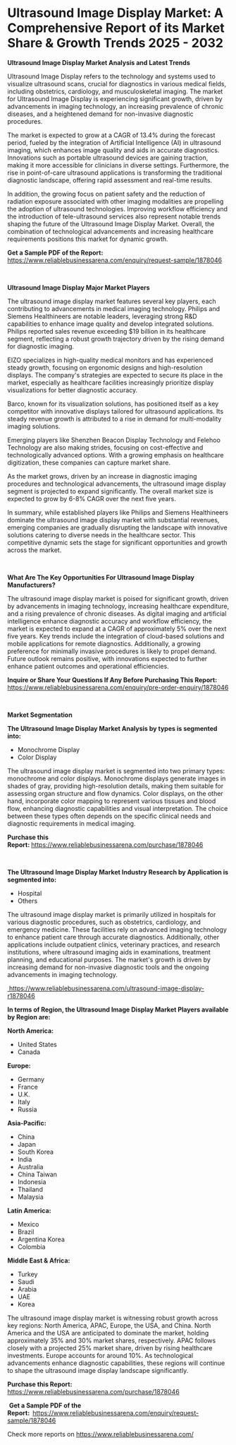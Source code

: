 <p><h1>Ultrasound Image Display Market: A Comprehensive Report of its Market Share & Growth Trends 2025 - 2032</h1></p><p><strong>Ultrasound Image Display Market Analysis and Latest Trends</strong></p>
<p><p>Ultrasound Image Display refers to the technology and systems used to visualize ultrasound scans, crucial for diagnostics in various medical fields, including obstetrics, cardiology, and musculoskeletal imaging. The market for Ultrasound Image Display is experiencing significant growth, driven by advancements in imaging technology, an increasing prevalence of chronic diseases, and a heightened demand for non-invasive diagnostic procedures.</p><p>The market is expected to grow at a CAGR of 13.4% during the forecast period, fueled by the integration of Artificial Intelligence (AI) in ultrasound imaging, which enhances image quality and aids in accurate diagnostics. Innovations such as portable ultrasound devices are gaining traction, making it more accessible for clinicians in diverse settings. Furthermore, the rise in point-of-care ultrasound applications is transforming the traditional diagnostic landscape, offering rapid assessment and real-time results.</p><p>In addition, the growing focus on patient safety and the reduction of radiation exposure associated with other imaging modalities are propelling the adoption of ultrasound technologies. Improving workflow efficiency and the introduction of tele-ultrasound services also represent notable trends shaping the future of the Ultrasound Image Display Market. Overall, the combination of technological advancements and increasing healthcare requirements positions this market for dynamic growth.</p></p>
<p><strong>Get a Sample PDF of the Report:&nbsp;</strong> <a href="https://www.reliablebusinessarena.com/enquiry/request-sample/1878046?utm_campaign=3121&utm_medium=2&utm_source=Github&utm_content=ia&utm_term=04032025&utm_id=ultrasound-image-display">https://www.reliablebusinessarena.com/enquiry/request-sample/1878046</a></p>
<p>&nbsp;</p>
<p><strong>Ultrasound Image Display Major Market Players</strong></p>
<p><p>The ultrasound image display market features several key players, each contributing to advancements in medical imaging technology. Philips and Siemens Healthineers are notable leaders, leveraging strong R&D capabilities to enhance image quality and develop integrated solutions. Philips reported sales revenue exceeding $19 billion in its healthcare segment, reflecting a robust growth trajectory driven by the rising demand for diagnostic imaging.</p><p>EIZO specializes in high-quality medical monitors and has experienced steady growth, focusing on ergonomic designs and high-resolution displays. The company's strategies are expected to secure its place in the market, especially as healthcare facilities increasingly prioritize display visualizations for better diagnostic accuracy.</p><p>Barco, known for its visualization solutions, has positioned itself as a key competitor with innovative displays tailored for ultrasound applications. Its steady revenue growth is attributed to a rise in demand for multi-modality imaging solutions.</p><p>Emerging players like Shenzhen Beacon Display Technology and Felehoo Technology are also making strides, focusing on cost-effective and technologically advanced options. With a growing emphasis on healthcare digitization, these companies can capture market share.  </p><p>As the market grows, driven by an increase in diagnostic imaging procedures and technological advancements, the ultrasound image display segment is projected to expand significantly. The overall market size is expected to grow by 6-8% CAGR over the next five years. </p><p>In summary, while established players like Philips and Siemens Healthineers dominate the ultrasound image display market with substantial revenues, emerging companies are gradually disrupting the landscape with innovative solutions catering to diverse needs in the healthcare sector. This competitive dynamic sets the stage for significant opportunities and growth across the market.</p></p>
<p>&nbsp;</p>
<p><strong>What Are The Key Opportunities For Ultrasound Image Display Manufacturers?</strong></p>
<p><p>The ultrasound image display market is poised for significant growth, driven by advancements in imaging technology, increasing healthcare expenditure, and a rising prevalence of chronic diseases. As digital imaging and artificial intelligence enhance diagnostic accuracy and workflow efficiency, the market is expected to expand at a CAGR of approximately 5% over the next five years. Key trends include the integration of cloud-based solutions and mobile applications for remote diagnostics. Additionally, a growing preference for minimally invasive procedures is likely to propel demand. Future outlook remains positive, with innovations expected to further enhance patient outcomes and operational efficiencies.</p></p>
<p><strong>Inquire or Share Your Questions If Any Before Purchasing This Report:</strong> <a href="https://www.reliablebusinessarena.com/enquiry/pre-order-enquiry/1878046?utm_campaign=3121&utm_medium=2&utm_source=Github&utm_content=ia&utm_term=04032025&utm_id=ultrasound-image-display">https://www.reliablebusinessarena.com/enquiry/pre-order-enquiry/1878046</a></p>
<p>&nbsp;</p>
<p><strong>Market Segmentation</strong></p>
<p><strong>The Ultrasound Image Display Market Analysis by types is segmented into:</strong></p>
<p><ul><li>Monochrome Display</li><li>Color Display</li></ul></p>
<p><p>The ultrasound image display market is segmented into two primary types: monochrome and color displays. Monochrome displays generate images in shades of gray, providing high-resolution details, making them suitable for assessing organ structure and flow dynamics. Color displays, on the other hand, incorporate color mapping to represent various tissues and blood flow, enhancing diagnostic capabilities and visual interpretation. The choice between these types often depends on the specific clinical needs and diagnostic requirements in medical imaging.</p></p>
<p><strong>Purchase this Report:&nbsp;</strong><a href="https://www.reliablebusinessarena.com/purchase/1878046?utm_campaign=3121&utm_medium=2&utm_source=Github&utm_content=ia&utm_term=04032025&utm_id=ultrasound-image-display">https://www.reliablebusinessarena.com/purchase/1878046</a></p>
<p>&nbsp;</p>
<p><strong>The Ultrasound Image Display Market Industry Research by Application is segmented into:</strong></p>
<p><ul><li>Hospital</li><li>Others</li></ul></p>
<p><p>The ultrasound image display market is primarily utilized in hospitals for various diagnostic procedures, such as obstetrics, cardiology, and emergency medicine. These facilities rely on advanced imaging technology to enhance patient care through accurate diagnostics. Additionally, other applications include outpatient clinics, veterinary practices, and research institutions, where ultrasound imaging aids in examinations, treatment planning, and educational purposes. The market's growth is driven by increasing demand for non-invasive diagnostic tools and the ongoing advancements in imaging technology.</p></p>
<p><a href="https://www.reliablebusinessarena.com/ultrasound-image-display-r1878046?utm_campaign=3121&utm_medium=2&utm_source=Github&utm_content=ia&utm_term=04032025&utm_id=ultrasound-image-display">&nbsp;https://www.reliablebusinessarena.com/ultrasound-image-display-r1878046</a></p>
<p><strong>In terms of Region, the Ultrasound Image Display Market Players available by Region are:</strong></p>
<p>
    <p> <strong> North America: </strong>
        <ul>
            <li>United States</li>
            <li>Canada</li>
        </ul>
        </p> 
    <p> <strong> Europe: </strong>
        <ul>
            <li>Germany</li>
            <li>France</li>
            <li>U.K.</li>
            <li>Italy</li>
            <li>Russia</li>
        </ul>
        </p> 
    <p> <strong> Asia-Pacific: </strong>
        <ul>
            <li>China</li>
            <li>Japan</li>
            <li>South Korea</li>
            <li>India</li>
            <li>Australia</li>
            <li>China Taiwan</li>
            <li>Indonesia</li>
            <li>Thailand</li>
            <li>Malaysia</li>
        </ul>
        </p> 
    <p> <strong> Latin America: </strong>
        <ul>
            <li>Mexico</li>
            <li>Brazil</li>
            <li>Argentina Korea</li>
            <li>Colombia</li>
        </ul>
        </p> 
    <p> <strong> Middle East & Africa: </strong>
        <ul>
            <li>Turkey</li>
            <li>Saudi</li>
            <li>Arabia</li>
            <li>UAE</li>
            <li>Korea</li>
        </ul>
    </p>
    </p>
<p><p>The ultrasound image display market is witnessing robust growth across key regions: North America, APAC, Europe, the USA, and China. North America and the USA are anticipated to dominate the market, holding approximately 35% and 30% market shares, respectively. APAC follows closely with a projected 25% market share, driven by rising healthcare investments. Europe accounts for around 10%. As technological advancements enhance diagnostic capabilities, these regions will continue to shape the ultrasound image display landscape significantly.</p></p>
<p><strong>Purchase this Report: </strong><a href="https://www.reliablebusinessarena.com/purchase/1878046?utm_campaign=3121&utm_medium=2&utm_source=Github&utm_content=ia&utm_term=04032025&utm_id=ultrasound-image-display">https://www.reliablebusinessarena.com/purchase/1878046</a></p>
<p>&nbsp;<strong>Get a Sample PDF of the Report:&nbsp;&nbsp;</strong><a href="https://www.reliablebusinessarena.com/enquiry/request-sample/1878046?utm_campaign=3121&utm_medium=2&utm_source=Github&utm_content=ia&utm_term=04032025&utm_id=ultrasound-image-display">https://www.reliablebusinessarena.com/enquiry/request-sample/1878046</a></p>
<p><strong></strong></p>
<p>Check more reports on <a href="https://www.reliablebusinessarena.com/?utm_campaign=3121&utm_medium=2&utm_source=Github&utm_content=ia&utm_term=04032025&utm_id=ultrasound-image-display">https://www.reliablebusinessarena.com/</a></p>